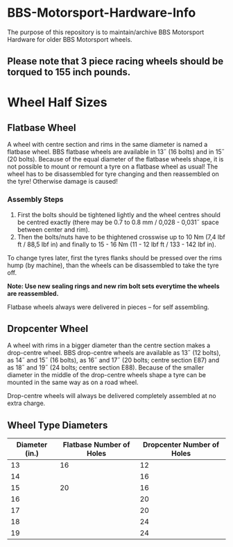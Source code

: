 
# BBS-Motorsport-Hardware-Info
The purpose of this repository is to maintain/archive BBS Motorsport Hardware for older BBS Motorsport wheels.

## **Please note that 3 piece racing wheels should be torqued to 155 inch pounds.**

# Wheel Half Sizes
## Flatbase Wheel
A wheel with centre section and rims in the same diameter is named a flatbase wheel. BBS flatbase wheels are available in 13˝ (16 bolts) and in 15˝ (20 bolts). Because of the equal diameter of the flatbase wheels shape, it is not possible to mount or remount a tyre on a flatbase wheel as usual! The wheel has to be disassembled for tyre changing and then reassembled on the tyre! Otherwise damage is caused!

### Assembly Steps
1. First the bolts should be tightened lightly and the wheel centres should be centred exactly (there may be 0.7 to 0.8 mm / 0,028 - 0,031˝ space between center and rim).
2. Then the bolts/nuts have to be thightened crosswise up to 10 Nm (7,4 lbf ft / 88,5 lbf in) and finally to 15 - 16 Nm (11 - 12 lbf ft / 133 - 142 lbf in).


To change tyres later, first the tyres flanks should be pressed over the rims hump (by machine), than the wheels can be disassembled to take the tyre off.

**Note: Use new sealing rings and new rim bolt sets everytime the wheels are reassembled.**

Flatbase wheels always were delivered in pieces – for self assembling.

## Dropcenter Wheel
A wheel with rims in a bigger diameter than the centre section makes a drop-centre wheel. BBS drop-centre wheels are available as 13˝ (12 bolts), as 14˝ and 15˝ (16 bolts), as 16˝ and 17˝ (20 bolts; centre section E87) and as 18˝ and 19˝ (24 bolts; centre section E88). Because of the smaller diameter in the middle of the drop-centre wheels shape a tyre can be mounted in the same way as on a road wheel.

Drop-centre wheels will always be delivered completely assembled at no extra charge.

## Wheel Type Diameters
| Diameter (in.) | Flatbase Number of Holes | Dropcenter Number of Holes |
| ---- | ---- | ----|
| 13 | 16 | 12 |
| 14 |    | 16 |
| 15 | 20 | 16 |
| 16 |    | 20 |
| 17 |    | 20 |
| 18 |    | 24 |
| 19 |    | 24 |